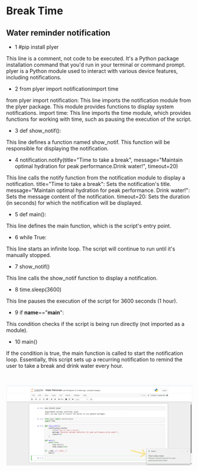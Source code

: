 # Break Time
## Water reminder notification

- 1 #pip install plyer

This line is a comment, not code to be executed.
It's a Python package installation command that you'd run in your terminal or command prompt.
plyer is a Python module used to interact with various device features, including notifications.
- 2 from plyer import notificationimport time

from plyer import notification: This line imports the notification module from the plyer package. This module provides functions to display system notifications.
import time: This line imports the time module, which provides functions for working with time, such as pausing the execution of the script.
- 3 def show_notif():

This line defines a function named show_notif. This function will be responsible for displaying the notification.
- 4 notification.notify(title="Time to take a break", message="Maintain optimal hydration for peak performance.Drink water!", timeout=20)

This line calls the notify function from the notification module to display a notification.
title="Time to take a break": Sets the notification's title.
message="Maintain optimal hydration for peak performance. Drink water!": Sets the message content of the notification.
timeout=20: Sets the duration (in seconds) for which the notification will be displayed.
- 5 def main():

This line defines the main function, which is the script's entry point.
- 6 while True:

This line starts an infinite loop. The script will continue to run until it's manually stopped.
- 7 show_notif()

This line calls the show_notif function to display a notification.
- 8 time.sleep(3600)

This line pauses the execution of the script for 3600 seconds (1 hour).
- 9 if __name__=="__main__":

This condition checks if the script is being run directly (not imported as a module).
- 10 main()

If the condition is true, the main function is called to start the notification loop.
Essentially, this script sets up a recurring notification to remind the user to take a break and drink water every hour.

<br>
<p align="center">
<img src="https://github.com/ShubhangiChawla/Break-Time/blob/main/Notification%20Water%20Reminder.png">
</p>
